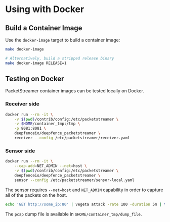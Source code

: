 # Using with Docker

## Build a Container Image

Use the `docker-image` target to build a container image:

```bash
make docker-image

# Alternatively, build a stripped release binary
make docker-image RELEASE=1
```

## Testing on Docker

PacketStreamer container images can be tested locally on Docker.

### Receiver side

```bash
docker run --rm -it \
    -v $(pwd)/contrib/config:/etc/packetstreamer \
    -v $HOME/container_tmp:/tmp \
    -p 8081:8081 \
    deepfenceio/deepfence_packetstreamer \
    receiver --config /etc/packetstreamer/receiver.yaml
```

### Sensor side

```bash
docker run --rm -it \
    --cap-add=NET_ADMIN --net=host \
    -v $(pwd)/contrib/config:/etc/packetstreamer \
    deepfenceio/deepfence_packetstreamer \
    sensor --config /etc/packetstreamer/sensor-local.yaml
```

The sensor requires `--net=host` and `NET_ADMIN` capability in order to capture
all of the packets on the host.

```bash
echo 'GET http://some_ip:80' | vegeta attack -rate 100 -duration 5m | tee results.bin | vegeta report
```

The `pcap` dump file is available in `$HOME/container_tmp/dump_file`.

